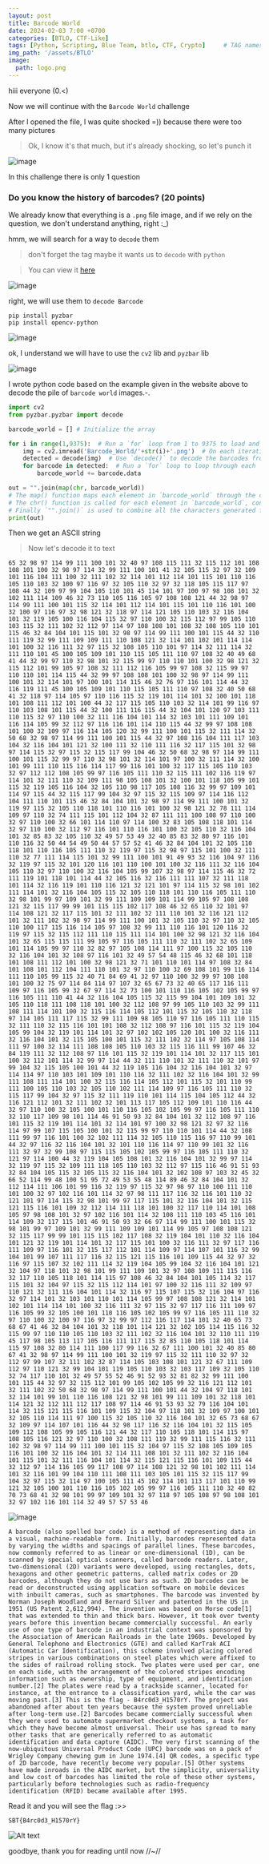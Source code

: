 ```yaml
---
layout: post
title: Barcode World
date: 2024-02-03 7:00 +0700
categories: [BTLO, CTF-Like]
tags: [Python, Scripting, Blue Team, btlo, CTF, Crypto]     # TAG names should always be lowercase
img_path: '/assets/BTLO'
image: 
  path: logo.png
--- 
```


hiii everyone (0.<)

Now we will continue with the `Barcode World` challenge

After I opened the file, I was quite shocked =)) because there were too many pictures
> Ok, I know it's that much, but it's already shocking, so let's punch it

![image](https://github.com/zs0b/zs0b.github.io/assets/118095276/c92f34d0-ad6e-4e46-95a7-2477b2ca4b88)

In this challenge there is only 1 question

### Do you know the history of barcodes? (20 points)

We already know that everything is a `.png` file image, and if we rely on the question, we don't understand anything, right :_)

hmm, we will search for a way to `decode` them
> don't forget the tag maybe it wants us to `decode` with `python`

> You can view it [here](https://www.geeksforgeeks.org/how-to-make-a-barcode-reader-in-python/)

![image](https://github.com/zs0b/zs0b.github.io/assets/118095276/0520f8ff-9705-4e26-9437-8922ccab3496)

right, we will use them to `decode Barcode`

```
pip install pyzbar
pip install opencv-python
```

![image](https://github.com/zs0b/zs0b.github.io/assets/118095276/75638389-d7d2-4623-80de-0183b5863bc3)

ok, I understand we will have to use the `cv2` lib and `pyzbar` lib

![image](https://github.com/zs0b/zs0b.github.io/assets/118095276/effee846-5cff-4b85-a606-41c476826631)

I wrote python code based on the example given in the website above to decode the pile of `barcode world` images.-.

```python
import cv2
from pyzbar.pyzbar import decode

barcode_world = [] # Initialize the array

for i in range(1,9375):  # Run a `for` loop from 1 to 9375 to load and decode images in the `Barcode_World/` directory
    img = cv2.imread('Barcode_World/'+str(i)+'.png')  # On each iteration, read the image using the `cv2.imread()` function
    detected = decode(img)  # Use `decode()` to decode the barcodes from the image
    for barcode in detected:  # Run a `for` loop to loop through each `discovered` then add the data to the array
        barcode_world += barcode.data

out = "".join(map(chr, barcode_world))
# The map() function maps each element in `barcode_world` through the chr() function
# The chr() function is called for each element in `barcode_world`, converting those integers to the corresponding ASCII characters
# Finally `"".join()` is used to combine all the characters generated from `map(chr, barcode_world)` into one string
print(out)
```

Then we get an ASCII string
> Now let's decode it to text 

```
65 32 98 97 114 99 111 100 101 32 40 97 108 115 111 32 115 112 101 108 108 101 100 32 98 97 114 32 99 111 100 101 41 32 105 115 32 97 32 109 101 116 104 111 100 32 111 102 32 114 101 112 114 101 115 101 110 116 105 110 103 32 100 97 116 97 32 105 110 32 97 32 118 105 115 117 97 108 44 32 109 97 99 104 105 110 101 45 114 101 97 100 97 98 108 101 32 102 111 114 109 46 32 73 110 105 116 105 97 108 108 121 44 32 98 97 114 99 111 100 101 115 32 114 101 112 114 101 115 101 110 116 101 100 32 100 97 116 97 32 98 121 32 118 97 114 121 105 110 103 32 116 104 101 32 119 105 100 116 104 115 32 97 110 100 32 115 112 97 99 105 110 103 115 32 111 102 32 112 97 114 97 108 108 101 108 32 108 105 110 101 115 46 32 84 104 101 115 101 32 98 97 114 99 111 100 101 115 44 32 110 111 119 32 99 111 109 109 111 110 108 121 32 114 101 102 101 114 114 101 100 32 116 111 32 97 115 32 108 105 110 101 97 114 32 111 114 32 111 110 101 45 100 105 109 101 110 115 105 111 110 97 108 32 40 49 68 41 44 32 99 97 110 32 98 101 32 115 99 97 110 110 101 100 32 98 121 32 115 112 101 99 105 97 108 32 111 112 116 105 99 97 108 32 115 99 97 110 110 101 114 115 44 32 99 97 108 108 101 100 32 98 97 114 99 111 100 101 32 114 101 97 100 101 114 115 46 32 76 97 116 101 114 44 32 116 119 111 45 100 105 109 101 110 115 105 111 110 97 108 32 40 50 68 41 32 118 97 114 105 97 110 116 115 32 119 101 114 101 32 100 101 118 101 108 111 112 101 100 44 32 117 115 105 110 103 32 114 101 99 116 97 110 103 108 101 115 44 32 100 111 116 115 44 32 104 101 120 97 103 111 110 115 32 97 110 100 32 111 116 104 101 114 32 103 101 111 109 101 116 114 105 99 32 112 97 116 116 101 114 110 115 44 32 99 97 108 108 101 100 32 109 97 116 114 105 120 32 99 111 100 101 115 32 111 114 32 50 68 32 98 97 114 99 111 100 101 115 44 32 97 108 116 104 111 117 103 104 32 116 104 101 121 32 100 111 32 110 111 116 32 117 115 101 32 98 97 114 115 32 97 115 32 115 117 99 104 46 32 50 68 32 98 97 114 99 111 100 101 115 32 99 97 110 32 98 101 32 114 101 97 100 32 111 114 32 100 101 99 111 110 115 116 114 117 99 116 101 100 32 117 115 105 110 103 32 97 112 112 108 105 99 97 116 105 111 110 32 115 111 102 116 119 97 114 101 32 111 110 32 109 111 98 105 108 101 32 100 101 118 105 99 101 115 32 119 105 116 104 32 105 110 98 117 105 108 116 32 99 97 109 101 114 97 115 44 32 115 117 99 104 32 97 115 32 115 109 97 114 116 112 104 111 110 101 115 46 32 84 104 101 32 98 97 114 99 111 100 101 32 119 97 115 32 105 110 118 101 110 116 101 100 32 98 121 32 78 111 114 109 97 110 32 74 111 115 101 112 104 32 87 111 111 100 108 97 110 100 32 97 110 100 32 66 101 114 110 97 114 100 32 83 105 108 118 101 114 32 97 110 100 32 112 97 116 101 110 116 101 100 32 105 110 32 116 104 101 32 85 83 32 105 110 32 49 57 53 49 32 40 85 83 32 80 97 116 101 110 116 32 50 44 54 49 50 44 57 57 52 41 46 32 84 104 101 32 105 110 118 101 110 116 105 111 110 32 119 97 115 32 98 97 115 101 100 32 111 110 32 77 111 114 115 101 32 99 111 100 101 91 49 93 32 116 104 97 116 32 119 97 115 32 101 120 116 101 110 100 101 100 32 116 111 32 116 104 105 110 32 97 110 100 32 116 104 105 99 107 32 98 97 114 115 46 32 72 111 119 101 118 101 114 44 32 105 116 32 116 111 111 107 32 111 118 101 114 32 116 119 101 110 116 121 32 121 101 97 114 115 32 98 101 102 111 114 101 32 116 104 105 115 32 105 110 118 101 110 116 105 111 110 32 98 101 99 97 109 101 32 99 111 109 109 101 114 99 105 97 108 108 121 32 115 117 99 99 101 115 115 102 117 108 46 32 65 110 32 101 97 114 108 121 32 117 115 101 32 111 102 32 111 110 101 32 116 121 112 101 32 111 102 32 98 97 114 99 111 100 101 32 105 110 32 97 110 32 105 110 100 117 115 116 114 105 97 108 32 99 111 110 116 101 120 116 32 119 97 115 32 115 112 111 110 115 111 114 101 100 32 98 121 32 116 104 101 32 65 115 115 111 99 105 97 116 105 111 110 32 111 102 32 65 109 101 114 105 99 97 110 32 82 97 105 108 114 111 97 100 115 32 105 110 32 116 104 101 32 108 97 116 101 32 49 57 54 48 115 46 32 68 101 118 101 108 111 112 101 100 32 98 121 32 71 101 110 101 114 97 108 32 84 101 108 101 112 104 111 110 101 32 97 110 100 32 69 108 101 99 116 114 111 110 105 99 115 32 40 71 84 69 41 32 97 110 100 32 99 97 108 108 101 100 32 75 97 114 84 114 97 107 32 65 67 73 32 40 65 117 116 111 109 97 116 105 99 32 67 97 114 32 73 100 101 110 116 105 102 105 99 97 116 105 111 110 41 44 32 116 104 105 115 32 115 99 104 101 109 101 32 105 110 118 111 108 118 101 100 32 112 108 97 99 105 110 103 32 99 111 108 111 114 101 100 32 115 116 114 105 112 101 115 32 105 110 32 118 97 114 105 111 117 115 32 99 111 109 98 105 110 97 116 105 111 110 115 32 111 110 32 115 116 101 101 108 32 112 108 97 116 101 115 32 119 104 105 99 104 32 119 101 114 101 32 97 102 102 105 120 101 100 32 116 111 32 116 104 101 32 115 105 100 101 115 32 111 102 32 114 97 105 108 114 111 97 100 32 114 111 108 108 105 110 103 32 115 116 111 99 107 46 32 84 119 111 32 112 108 97 116 101 115 32 119 101 114 101 32 117 115 101 100 32 112 101 114 32 99 97 114 44 32 111 110 101 32 111 110 32 101 97 99 104 32 115 105 100 101 44 32 119 105 116 104 32 116 104 101 32 97 114 114 97 110 103 101 109 101 110 116 32 111 102 32 116 104 101 32 99 111 108 111 114 101 100 32 115 116 114 105 112 101 115 32 101 110 99 111 100 105 110 103 32 105 110 102 111 114 109 97 116 105 111 110 32 115 117 99 104 32 97 115 32 111 119 110 101 114 115 104 105 112 44 32 116 121 112 101 32 111 102 32 101 113 117 105 112 109 101 110 116 44 32 97 110 100 32 105 100 101 110 116 105 102 105 99 97 116 105 111 110 32 110 117 109 98 101 114 46 91 50 93 32 84 104 101 32 112 108 97 116 101 115 32 119 101 114 101 32 114 101 97 100 32 98 121 32 97 32 116 114 97 99 107 115 105 100 101 32 115 99 97 110 110 101 114 44 32 108 111 99 97 116 101 100 32 102 111 114 32 105 110 115 116 97 110 99 101 44 32 97 116 32 116 104 101 32 101 110 116 114 97 110 99 101 32 116 111 32 97 32 99 108 97 115 115 105 102 105 99 97 116 105 111 110 32 121 97 114 100 44 32 119 104 105 108 101 32 116 104 101 32 99 97 114 32 119 97 115 32 109 111 118 105 110 103 32 112 97 115 116 46 91 51 93 32 84 104 105 115 32 105 115 32 116 104 101 32 102 108 97 103 32 45 32 66 52 114 99 48 100 51 95 72 49 53 55 48 114 89 46 32 84 104 101 32 112 114 111 106 101 99 116 32 119 97 115 32 97 98 97 110 100 111 110 101 100 32 97 102 116 101 114 32 97 98 111 117 116 32 116 101 110 32 121 101 97 114 115 32 98 101 99 97 117 115 101 32 116 104 101 32 115 121 115 116 101 109 32 112 114 111 118 101 100 32 117 110 114 101 108 105 97 98 108 101 32 97 102 116 101 114 32 108 111 110 103 45 116 101 114 109 32 117 115 101 46 91 50 93 32 66 97 114 99 111 100 101 115 32 98 101 99 97 109 101 32 99 111 109 109 101 114 99 105 97 108 108 121 32 115 117 99 99 101 115 115 102 117 108 32 119 104 101 110 32 116 104 101 121 32 119 101 114 101 32 117 115 101 100 32 116 111 32 97 117 116 111 109 97 116 101 32 115 117 112 101 114 109 97 114 107 101 116 32 99 104 101 99 107 111 117 116 32 115 121 115 116 101 109 115 44 32 97 32 116 97 115 107 32 102 111 114 32 119 104 105 99 104 32 116 104 101 121 32 104 97 118 101 32 98 101 99 111 109 101 32 97 108 109 111 115 116 32 117 110 105 118 101 114 115 97 108 46 32 84 104 101 105 114 32 117 115 101 32 104 97 115 32 115 112 114 101 97 100 32 116 111 32 109 97 110 121 32 111 116 104 101 114 32 116 97 115 107 115 32 116 104 97 116 32 97 114 101 32 103 101 110 101 114 105 99 97 108 108 121 32 114 101 102 101 114 114 101 100 32 116 111 32 97 115 32 97 117 116 111 109 97 116 105 99 32 105 100 101 110 116 105 102 105 99 97 116 105 111 110 32 97 110 100 32 100 97 116 97 32 99 97 112 116 117 114 101 32 40 65 73 68 67 41 46 32 84 104 101 32 118 101 114 121 32 102 105 114 115 116 32 115 99 97 110 110 105 110 103 32 111 102 32 116 104 101 32 110 111 119 45 117 98 105 113 117 105 116 111 117 115 32 85 110 105 118 101 114 115 97 108 32 80 114 111 100 117 99 116 32 67 111 100 101 32 40 85 80 67 41 32 98 97 114 99 111 100 101 32 119 97 115 32 111 110 32 97 32 112 97 99 107 32 111 102 32 87 114 105 103 108 101 121 32 67 111 109 112 97 110 121 32 99 104 101 119 105 110 103 32 103 117 109 32 105 110 32 74 117 110 101 32 49 57 55 52 46 91 52 93 32 81 82 32 99 111 100 101 115 44 32 97 32 115 112 101 99 105 102 105 99 32 116 121 112 101 32 111 102 32 50 68 32 98 97 114 99 111 100 101 44 32 104 97 118 101 32 114 101 99 101 110 116 108 121 32 98 101 99 111 109 101 32 118 101 114 121 32 112 111 112 117 108 97 114 46 91 53 93 32 79 116 104 101 114 32 115 121 115 116 101 109 115 32 104 97 118 101 32 109 97 100 101 32 105 110 114 111 97 100 115 32 105 110 32 116 104 101 32 65 73 68 67 32 109 97 114 107 101 116 44 32 98 117 116 32 116 104 101 32 115 105 109 112 108 105 99 105 116 121 44 32 117 110 105 118 101 114 115 97 108 105 116 121 32 97 110 100 32 108 111 119 32 99 111 115 116 32 111 102 32 98 97 114 99 111 100 101 115 32 104 97 115 32 108 105 109 105 116 101 100 32 116 104 101 32 114 111 108 101 32 111 102 32 116 104 101 115 101 32 111 116 104 101 114 32 115 121 115 116 101 109 115 44 32 112 97 114 116 105 99 117 108 97 114 108 121 32 98 101 102 111 114 101 32 116 101 99 104 110 111 108 111 103 105 101 115 32 115 117 99 104 32 97 115 32 114 97 100 105 111 45 102 114 101 113 117 101 110 99 121 32 105 100 101 110 116 105 102 105 99 97 116 105 111 110 32 40 82 70 73 68 41 32 98 101 99 97 109 101 32 97 118 97 105 108 97 98 108 101 32 97 102 116 101 114 32 49 57 57 53 46

```

![image](https://github.com/zs0b/zs0b.github.io/assets/118095276/8dcf1fdf-b628-4c84-9ab8-a7bdfac5a3d0)

`A barcode (also spelled bar code) is a method of representing data in a visual, machine-readable form. Initially, barcodes represented data by varying the widths and spacings of parallel lines. These barcodes, now commonly referred to as linear or one-dimensional (1D), can be scanned by special optical scanners, called barcode readers. Later, two-dimensional (2D) variants were developed, using rectangles, dots, hexagons and other geometric patterns, called matrix codes or 2D barcodes, although they do not use bars as such. 2D barcodes can be read or deconstructed using application software on mobile devices with inbuilt cameras, such as smartphones. The barcode was invented by Norman Joseph Woodland and Bernard Silver and patented in the US in 1951 (US Patent 2,612,994). The invention was based on Morse code[1] that was extended to thin and thick bars. However, it took over twenty years before this invention became commercially successful. An early use of one type of barcode in an industrial context was sponsored by the Association of American Railroads in the late 1960s. Developed by General Telephone and Electronics (GTE) and called KarTrak ACI (Automatic Car Identification), this scheme involved placing colored stripes in various combinations on steel plates which were affixed to the sides of railroad rolling stock. Two plates were used per car, one on each side, with the arrangement of the colored stripes encoding information such as ownership, type of equipment, and identification number.[2] The plates were read by a trackside scanner, located for instance, at the entrance to a classification yard, while the car was moving past.[3] This is the flag - B4rc0d3_H1570rY. The project was abandoned after about ten years because the system proved unreliable after long-term use.[2] Barcodes became commercially successful when they were used to automate supermarket checkout systems, a task for which they have become almost universal. Their use has spread to many other tasks that are generically referred to as automatic identification and data capture (AIDC). The very first scanning of the now-ubiquitous Universal Product Code (UPC) barcode was on a pack of Wrigley Company chewing gum in June 1974.[4] QR codes, a specific type of 2D barcode, have recently become very popular.[5] Other systems have made inroads in the AIDC market, but the simplicity, universality and low cost of barcodes has limited the role of these other systems, particularly before technologies such as radio-frequency identification (RFID) became available after 1995.`

Read it and you will see the flag :>>

`SBT{B4rc0d3_H1570rY}`

![Alt text](https://media.giphy.com/media/YrZgjGmSE3KEv9PBVZ/giphy.gif?cid=ecf05e47hmrztq7dpfgvvorn9wu2aqyrgfjg4omqsv826z5m&ep=v1_gifs_search&rid=giphy.gif&ct=g)

goodbye, thank you for reading until now //~//














